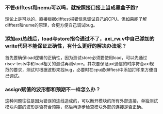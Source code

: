 ### 不管difftest和nemu可以吗，就按照接口接上当成黑盒子跑?

理论上是可以的，直接根据difftest报错信息调试自己的CPU。但如果能了解difftest和nume的原理，会更方便自己调试bug。

### 添加axi总线后，load与store指令通过不了，axi_rw.v中自己添加的write代码不能保证正确性，有什么更好的解决办法呢？

首先要确保load逻辑的正确性，因为测试store必须要使用load，可以先通过riscv-tests中和load相关的测试再测store。其次要保证axi通信的时序符合axi规范的要求，测试时根据波形来找bug，必要时在cpu或difftest中添加打印来方便自己调试。

### assign赋值的波形都和预期不一样怎么办？

这种问题往往是因为错误的连线造成的，可以断开模块的所有外部连接，单独测试模块内部的波形是否符合预期，然后再逐步检查模块外部的连接是否正确。
